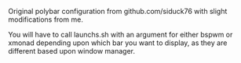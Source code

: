 Original polybar configuration from github.com/siduck76 with slight modifications from me. 

You will have to call launchs.sh with an argument for either bspwm or xmonad depending upon which 
bar you want to display, as they are different based upon window manager. 



